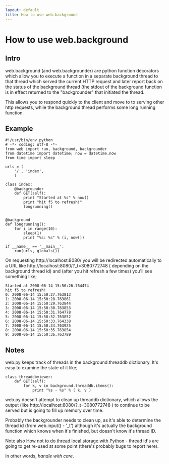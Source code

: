 ```yaml
---
layout: default
title: How to use web.background
---
```


# How to use web.background

Intro
-----

web.background (and web.backgrounder) are python function decorators which allow you to execute a function in a separate background thread to that thread which served the current HTTP request and later report back on the status of the background thread (the stdout of the background function is in effect returned to the "backgrounder" that initiated the thread.

This allows you to respond quickly to the client and move to to serving other http requests, while the background thread performs some long running function.

Example
-------

    #!/usr/bin/env python
    # -*- coding: utf-8 -*-
    from web import run, background, backgrounder
    from datetime import datetime; now = datetime.now
    from time import sleep

    urls = (
        '/', 'index',
        )

    class index:
        @backgrounder
        def GET(self):
            print "Started at %s" % now()
            print "hit f5 to refresh!"
            longrunning()
            

    @background
    def longrunning():
        for i in range(10):
            sleep(1)
            print "%s: %s" % (i, now())

    if __name__ == '__main__':
        run(urls, globals())

On requesting http://localhost:8080/ you will be redirected automatically to a URL like http://localhost:8080/?_t=3080772748 ( depending on the background thread id) and (after you hit refresh a few times) you'll see something like;

    Started at 2008-06-14 15:50:26.764474
    hit f5 to refresh!
    0: 2008-06-14 15:50:27.763813
    1: 2008-06-14 15:50:28.763861
    2: 2008-06-14 15:50:29.763844
    3: 2008-06-14 15:50:30.763853
    4: 2008-06-14 15:50:31.764778
    5: 2008-06-14 15:50:32.763852
    6: 2008-06-14 15:50:33.764338
    7: 2008-06-14 15:50:34.763925
    8: 2008-06-14 15:50:35.763854
    9: 2008-06-14 15:50:36.763789

Notes
------------

web.py keeps track of threads in the background.threaddb dictionary. It's easy to examine the state of it like;

    class threaddbviewer:
        def GET(self):
            for k, v in background.threaddb.items():
                print "%s - %s" % ( k, v )

web.py doesn't attempt to clean up threaddb dictionary, which allows the output (like http://localhost:8080/?_t=3080772748 ) to continue to be served but is going to fill up memory over time.

Probably the backgrounder needs to clean up, as it's able to determine the thread id (from web.input() - '_t') although it's actually the background function which knows when it's finished, but doesn't know it's thread ID.

Note also [How not to do thread local storage with Python](http://blogs.gnome.org/jamesh/2008/06/11/tls-python/) - thread id's are going to get re-used at some point (there's probably bugs to report here).

In other words, _handle with care_.